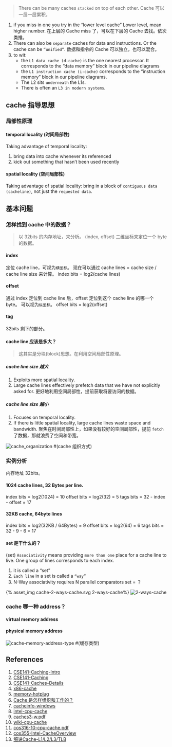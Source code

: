 
> There can be many caches `stacked` on top of each other.
> Cache 可以一层一层累积。

1. if you miss in one you try in the “lower level cache”
Lower level, mean higher number.
在上层的 Cache miss 了，可以在下层的 Cache 去找。依次类推。
2. There can also be `separate` caches for data and
instructions. Or the cache can be `“unified”`.
数据和指令的 Cache 可以独立，也可以混合。
3. to wit:
   * the `L1 data cache (d-cache)` is the one nearest processor. It
   corresponds to the “data memory” block in our pipeline
   diagrams
   * the `L1 instruction cache (i-cache)` corresponds to the
   “instruction memory” block in our pipeline diagrams.
   * The L2 sits `underneath` the L1s.
   * There is often an `L3 in modern systems`.

## cache 指导思想

### 局部性原理

#### temporal locality (时间局部性)

Taking advantage of temporal locality:

1. bring data into cache whenever its referenced
2. kick out something that hasn’t been used recently

#### spatial locality (空间局部性)

Taking advantage of spatial locality:
bring in a block of `contiguous data (cacheline)`, not just
the `requested data`.

## 基本问题

### 怎样找到 cache 中的数据？

> 以 32bits 的内存地址，来分析。
> (index, offset) 二维坐标来定位一个 byte 的数据。

#### index

 定位 cache line，可视为`横坐标`。
 现在可以通过 cache lines = cache size / cache line size 来计算。
 index bits = log2(cache lines)

#### offset

 通过 index 定位到 cache line 后，offset 定位到这个 cache line 的哪一个 byte。
 可以视为`纵坐标`。 
 offset bits = log2(offset)

#### tag

32bits 剩下的部分。

#### cache line 应该是多大？

> 这其实是分块(block)思想。在利用空间局部性原理。

##### cache line size 越大

1. Exploits more spatial locality.
2. Large cache lines effectively prefetch data that we have not
explicitly asked for.
更好地利用空间局部性，提前获取将要访问的数据。

##### cache line size 越小

1. Focuses on temporal locality.
2. If there is little spatial locality, large cache lines waste
space and bandwidth.
聚焦在时间局部性上，如果没有较好的空间局部性，提前 `fetch` 了数据，那就浪费了空间和带宽。

![cache_organization](https://github.com/stardustman/pictures/raw/main/img/cache_organization.svg) #(cache 组织方式)

### 实例分析

内存地址 32bits。

#### 1024 cache lines, 32 Bytes per line.

index bits = log2(1024) = 10
offset bits = log2(32) = 5
tags bits = 32 - index - offset = 17

#### 32KB cache, 64byte lines

index bits = log2(32KB / 64Bytes) = 9
offset bits = log2(64) = 6
tags bits = 32 - 9 - 6 = 17

#### set 是干什么的？

(set) `Associativity` means providing `more than one` place for a cache line to live.
One group of lines corresponds to each index.

1. it is called a “set”
2. `Each line` in a set is called a `“way”`
3. N-Way associativity requires N parallel comparators
set = ？

{% asset_img cache-2-ways-cache.svg 2-ways-cache%}
![2-ways-cache](https://github.com/stardustman/pictures/raw/main/img/cache-2-ways-cache.svg)

### cache 哪一种 address？

#### virtual memory address

#### physical memory address

![cache-memory-address-type](https://github.com/stardustman/pictures/raw/main/img/cache-memory-address-type.svg) #(缓存类型)

## References

1. [CSE141-Caching-Intro](http://cseweb.ucsd.edu/classes/wi12/cse141-a/Slides/09_Cache_intro.pdf)
2. [CSE141-Caching](http://cseweb.ucsd.edu/classes/sp10/cse141/pdf/07/09_CSE141-Caching.pdf)
3. [CSE141-Caches-Details](http://cseweb.ucsd.edu/classes/wi12/cse141-a/Slides/10_Caches_detail.pdf)
4. [x86-cache](https://www.0xffffff.org/2014/01/06/26-x86-cache/)
5. [memory-hotplug](https://www.kernel.org/doc/html/latest/admin-guide/mm/memory-hotplug.html)
6. [Cache 是怎样组织和工作的？](https://zhuanlan.zhihu.com/p/31859105)
7. [cacheinfo-windows](https://docs.microsoft.com/en-us/sysinternals/downloads/coreinfo)
8. [intel-cpu-cache](https://manybutfinite.com/post/intel-cpu-caches/)
9. [caches3-w.pdf](http://www.cs.cornell.edu/courses/cs3410/2013sp/lecture/18-caches3-w.pdf)
10. [wiki-cpu-cache](https://en.wikipedia.org/wiki/CPU_cache)
11. [cos316-10-cpu-cache.pdf](https://www.cs.princeton.edu/courses/archive/fall19/cos316/lectures/10-cpu-cache.pdf)
12. [cos355-Intel-CacheOverview](http://aturing.umcs.maine.edu/~meadow/courses/cos335/Intel-CacheOverview.pdf)
13. [细说Cache-L1/L2/L3/TLB](https://zhuanlan.zhihu.com/p/31875174)